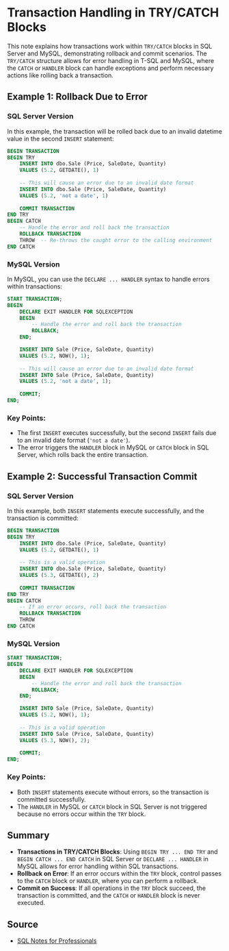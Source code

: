 # Transaction Handling in TRY/CATCH Blocks

This note explains how transactions work within `TRY/CATCH` blocks in SQL Server and MySQL, demonstrating rollback and
commit scenarios. The `TRY/CATCH` structure allows for error handling in T-SQL and MySQL, where the `CATCH` or `HANDLER`
block can handle exceptions and perform necessary actions like rolling back a transaction.

## Example 1: Rollback Due to Error

### SQL Server Version

In this example, the transaction will be rolled back due to an invalid datetime value in the second `INSERT` statement:

```sql
BEGIN TRANSACTION
BEGIN TRY
    INSERT INTO dbo.Sale (Price, SaleDate, Quantity)
    VALUES (5.2, GETDATE(), 1)
    
    -- This will cause an error due to an invalid date format
    INSERT INTO dbo.Sale (Price, SaleDate, Quantity)
    VALUES (5.2, 'not a date', 1)
    
    COMMIT TRANSACTION
END TRY
BEGIN CATCH
    -- Handle the error and roll back the transaction
    ROLLBACK TRANSACTION
    THROW  -- Re-throws the caught error to the calling environment
END CATCH
```

### MySQL Version

In MySQL, you can use the `DECLARE ... HANDLER` syntax to handle errors within transactions:

```sql
START TRANSACTION;
BEGIN
    DECLARE EXIT HANDLER FOR SQLEXCEPTION
    BEGIN
        -- Handle the error and roll back the transaction
        ROLLBACK;
    END;

    INSERT INTO Sale (Price, SaleDate, Quantity)
    VALUES (5.2, NOW(), 1);
    
    -- This will cause an error due to an invalid date format
    INSERT INTO Sale (Price, SaleDate, Quantity)
    VALUES (5.2, 'not a date', 1);
    
    COMMIT;
END;
```

### Key Points:
- The first `INSERT` executes successfully, but the second `INSERT` fails due to an invalid date format (`'not a date'`).
- The error triggers the `HANDLER` block in MySQL or `CATCH` block in SQL Server, which rolls back the entire transaction.

## Example 2: Successful Transaction Commit

### SQL Server Version

In this example, both `INSERT` statements execute successfully, and the transaction is committed:

```sql
BEGIN TRANSACTION
BEGIN TRY 
    INSERT INTO dbo.Sale (Price, SaleDate, Quantity)
    VALUES (5.2, GETDATE(), 1)
    
    -- This is a valid operation
    INSERT INTO dbo.Sale (Price, SaleDate, Quantity)
    VALUES (5.3, GETDATE(), 2)
    
    COMMIT TRANSACTION
END TRY
BEGIN CATCH 
    -- If an error occurs, roll back the transaction
    ROLLBACK TRANSACTION
    THROW
END CATCH
```

### MySQL Version

```sql
START TRANSACTION;
BEGIN
    DECLARE EXIT HANDLER FOR SQLEXCEPTION
    BEGIN
        -- Handle the error and roll back the transaction
        ROLLBACK;
    END;

    INSERT INTO Sale (Price, SaleDate, Quantity)
    VALUES (5.2, NOW(), 1);
    
    -- This is a valid operation
    INSERT INTO Sale (Price, SaleDate, Quantity)
    VALUES (5.3, NOW(), 2);
    
    COMMIT;
END;
```

### Key Points:
- Both `INSERT` statements execute without errors, so the transaction is committed successfully.
- The `HANDLER` in MySQL or `CATCH` block in SQL Server is not triggered because no errors occur within the `TRY` block.

## Summary

- **Transactions in TRY/CATCH Blocks**: Using `BEGIN TRY ... END TRY` and `BEGIN CATCH ... END CATCH` in SQL Server or 
  `DECLARE ... HANDLER` in MySQL allows for error handling within SQL transactions.
- **Rollback on Error**: If an error occurs within the `TRY` block, control passes to the `CATCH` block or `HANDLER`,
  where you can perform a rollback.
- **Commit on Success**: If all operations in the `TRY` block succeed, the transaction is committed, and the `CATCH` or
  `HANDLER` block is never executed.

## Source
- [SQL Notes for Professionals](https://goalkicker.com/SQLBook)
